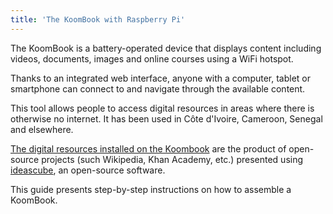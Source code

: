 ```yaml
---
title: 'The KoomBook with Raspberry Pi'
---
```


The KoomBook is a battery-operated device that displays content including videos, documents, images and online courses using a WiFi hotspot.

Thanks to an integrated web interface, anyone with a computer, tablet or smartphone can connect to and navigate through the available content.

This tool allows people to access digital resources in areas where there is otherwise no internet. It has been used in Côte d'Ivoire, Cameroon, Senegal and elsewhere.

[The digital resources installed on the Koombook](https://github.com/ideascube/ansiblecube) are the product of open-source projects (such Wikipedia, Khan Academy, etc.) presented using [ideascube](https://github.com/ideascube/ideascube), an open-source software. 

This guide presents step-by-step instructions on how to assemble a KoomBook.


